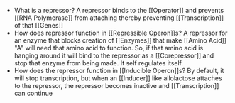 - What is a repressor?
	A repressor binds to the [[Operator]] and prevents [[RNA Polymerase]] from attaching thereby preventing [[Transcription]] of that [[Genes]]
- How does repressor function in [[Repressible Operon]]s?
	A repressor for an enzyme that blocks creation of [[Enzymes]] that make [[Amino Acid]] "A" will need that amino acid to function. So, if that amino acid is hanging around it will bind to the repressor as a [[Corepressor]] and stop that enzyme from being made. It self regulates itself.
- How does the repressor function in [[Inducible Operon]]s?
	By default, it will stop transcription, but when an [[Inducer]] like allolactose attaches to the repressor, the repressor becomes inactive and [[Transcription]] can continue